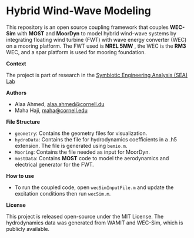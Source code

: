 # Hybrid Wind-Wave Modeling
 
This repository is an open source coupling framework that couples **WEC-Sim** with **MOST** and **MoorDyn** to model hybrid wind-wave systems by integrating floating wind turbine (FWT) with wave energy converter (WEC) on a mooring platform. The FWT used is **NREL 5MW** , the WEC is the **RM3** WEC, and a spar platform is used for mooring foundation.

**Context**

The project is part of research in the [Symbiotic Engineering Analysis (SEA) Lab](https://sea.mae.cornell.edu/)



**Authors**
- Alaa Ahmed, alaa.ahmed@cornell.du
- Maha Haji, maha@cornell.edu


**File Structure**
- `geometry`: Contains the geometry files for visualization.
- `hydroData`: Contains the file for hydrodynamics coefficients in a .h5 extension. The file is generated using `bemio.m`.
- `Mooring`: Contains the file needed as input for MoorDyn. 
- `mostData`: Contains **MOST** code to model the aerodynamics and electrical generator for the FWT.


**How to use**
- To run the coupled code, open `wecSimInputFile.m` and update the excitation conditions then run `wecSim.m`. 


**License**

This project is released open-source under the MIT License. The hydrodynamics data was generated from WAMIT and WEC-Sim, which is publicly available.
